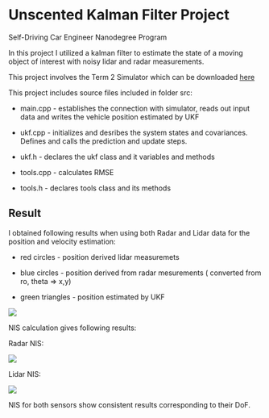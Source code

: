 # Unscented Kalman Filter Project
Self-Driving Car Engineer Nanodegree Program

In this project I utilized a kalman filter to estimate the state of a moving object of interest with noisy lidar and radar measurements. 

This project involves the Term 2 Simulator which can be downloaded [here](https://github.com/udacity/self-driving-car-sim/releases)

This project includes source files included in folder src:

* main.cpp -  establishes the connection with simulator, reads out input data and writes the vehicle position estimated by UKF

* ukf.cpp - initializes and desribes the system states and covariances. Defines and calls the prediction and update steps. 

* ukf.h - declares the ukf class and it variables and methods

* tools.cpp - calculates RMSE

* tools.h - declares tools class and its methods


[//]: # (Image References)
[image1]: ./ukf_meas.jpg
[image2]: ./nis_radar.jpg
[image3]: ./nis_laser.jpg

## Result
I obtained following results when using both Radar and Lidar data for the position and velocity estimation:

* red circles - position derived lidar measuremets

* blue circles - position derived from radar mesurements ( converted from ro, theta => x,y)

* green triangles - position estimated by UKF

![][image1] 

NIS calculation gives following results:

Radar NIS:

![][image2] 


Lidar NIS:

![][image3] 

NIS for both sensors show consistent results corresponding to their DoF.
